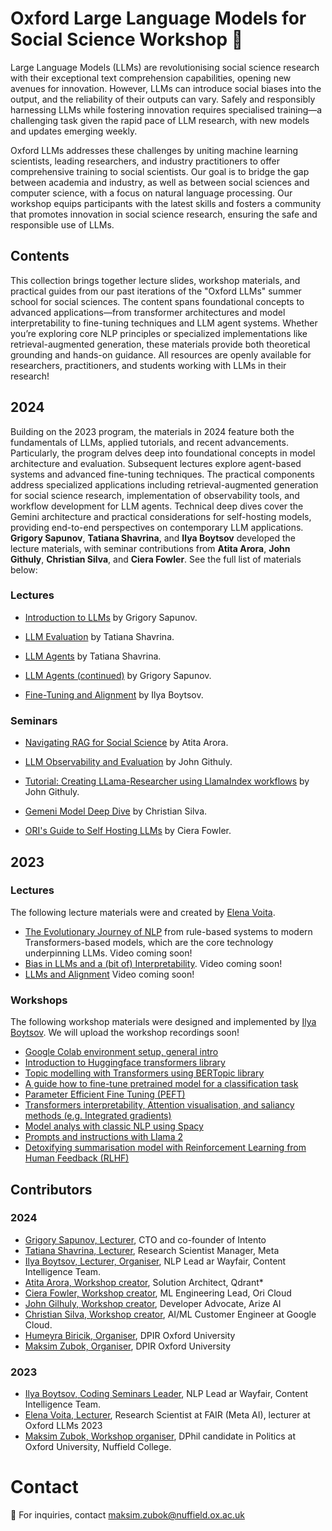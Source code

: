 # Oxford Large Language Models for Social Science Workshop 🚀

Large Language Models (LLMs) are revolutionising social science research with their exceptional text comprehension capabilities, opening new avenues for innovation. However, LLMs can introduce social biases into the output, and the reliability of their outputs can vary. Safely and responsibly harnessing LLMs while fostering innovation requires specialised training—a challenging task given the rapid pace of LLM research, with new models and updates emerging weekly.

Oxford LLMs addresses these challenges by uniting machine learning scientists, leading researchers, and industry practitioners to offer comprehensive training to social scientists. Our goal is to bridge the gap between academia and industry, as well as between social sciences and computer science, with a focus on natural language processing. Our workshop equips participants with the latest skills and fosters a community that promotes innovation in social science research, ensuring the safe and responsible use of LLMs.

## Contents 

This collection brings together lecture slides, workshop materials, and practical guides from our past iterations of the "Oxford LLMs" summer school for social sciences. The content spans foundational concepts to advanced applications—from transformer architectures and model interpretability to fine-tuning techniques and LLM agent systems. Whether you’re exploring core NLP principles or specialized implementations like retrieval-augmented generation, these materials provide both theoretical grounding and hands-on guidance. All resources are openly available for researchers, practitioners, and students working with LLMs in their research!

## 2024

Building on the 2023 program, the materials in 2024 feature both the fundamentals of LLMs, applied tutorials, and recent advancements. Particularly, the program delves deep into foundational concepts in model architecture and evaluation. Subsequent lectures explore agent-based systems and advanced fine-tuning techniques. The practical components address specialized applications including retrieval-augmented generation for social science research, implementation of observability tools, and workflow development for LLM agents. Technical deep dives cover the Gemini architecture and practical considerations for self-hosting models, providing end-to-end perspectives on contemporary LLM applications. **Grigory Sapunov**, **Tatiana Shavrina**, and **Ilya Boytsov** developed the lecture materials, with seminar contributions from **Atita Arora**, **John Githuly**, **Christian Silva**, and **Ciera Fowler**. See the full list of materials below:

### Lectures

- [Introduction to LLMs](https://docs.google.com/presentation/d/1avuQJE-Gf8t0an-sinXqkvKjzv1u4rLpO94ONOE_Vx4/edit#slide=id.p) by Grigory Sapunov.

- [LLM Evaluation](https://docs.google.com/presentation/d/1n_wwOPwbK9FPkVMKGA9Vneya4Jaf4lh13D9YO9byves/edit#slide=id.g303d6023e88_1_58) by Tatiana Shavrina.

- [LLM Agents](https://docs.google.com/presentation/d/10-6Erne_Fo62y2i4OOEaNkGTrcEEIk9sOObuSJlhR80/edit#slide=id.g303d938f784_1_58) by Tatiana Shavrina.

- [LLM Agents (continued)](https://docs.google.com/presentation/d/1Zlt3ARDbGBhVvmPaz7omaj6MlXIlIOFs7wm6P8GGrpc/edit#slide=id.p) by Grigory Sapunov.

- [Fine-Tuning and Alignment](https://docs.google.com/presentation/d/1-Kf059z24W65GgPNbjw6vOvABFOdxFf4BD_Hsenc-U8/edit) by Ilya Boytsov.


### Seminars

- [Navigating RAG for Social Science](https://docs.google.com/presentation/d/1ngAVq0Ks3_rgDw5Qnif_A483G6M6RoL2shVklabrYDI/edit#slide=id.g1ff45be8172_1_0) by Atita Arora.

- [LLM Observability and Evaluation](https://docs.google.com/presentation/d/1wCGSwBqo4iNx_MQXwQLHRyVW__t8UlMU9K6HPLmq4hM/edit#slide=id.g2f39ad35ae4_0_641) by John Githuly.

- [Tutorial: Creating LLama-Researcher using LlamaIndex workflows](https://github.com/Jgilhuly/Llama-Researcher) by John Githuly.

- [Gemeni Model Deep Dive](https://docs.google.com/presentation/d/1-_vJmcpJjDAY5zh60DR834yUwYyR-XlSZ5amC0sLfZg/edit?usp=sharing) by Christian Silva.

- [ORI's Guide to Self Hosting LLMs](/assets/presentations/oxford_llm_lecture_fowler.pdf) by Ciera Fowler.


## 2023

###  Lectures

The following lecture materials were and created by [Elena Voita](https://lena-voita.github.io/).
- [The Evolutionary Journey of NLP](https://github.com/antndlcrx/oxford-llms-workshop/blob/main/materials/2023/lectures/day_1/The%20Evolutionary%20Journey%20in%20NLP.pdf) from rule-based systems to modern Transformers-based models, which are the core technology underpinning LLMs. Video coming soon! 
- [Bias in LLMs and a (bit of) Interpretability](https://github.com/antndlcrx/oxford-llms-workshop/blob/main/materials/2023/lectures/day_2/Bias%20in%20LLMs%20and%20interpretability.pdf). Video coming soon!
- [LLMs and Alignment](https://github.com/antndlcrx/oxford-llms-workshop/blob/main/materials/2023/lectures/day_3/Prompt%20engineering%2C%20RHLF%2C%20ChatGPT.pdf)
Video coming soon!

### Workshops
The following workshop materials were designed and implemented by [Ilya Boytsov](https://www.linkedin.com/in/ieboytsov/).
We will upload the workshop recordings soon!
- [Google Colab environment setup, general intro](https://github.com/antndlcrx/oxford-llms-workshop/blob/main/materials/seminars/2023/day_1/0_Env%20setup%20and%20intro.ipynb)
- [Introduction to Huggingface transformers library](https://github.com/antndlcrx/oxford-llms-workshop/blob/main/materials/seminars/2023/day_1/1_Intro%20to%20transformers.ipynb)
- [Topic modelling with Transformers using BERTopic library](https://github.com/antndlcrx/oxford-llms-workshop/blob/main/materials/2023/seminars/day_1/2_Topic%20modelling%20with%20transformers.ipynb)
- [A guide how to fine-tune pretrained model for a classification task](https://github.com/antndlcrx/oxford-llms-workshop/blob/main/materials/2023/seminars/day_1/3_Fine%20tune%20pretrained%20model.ipynb)
- [Parameter Efficient Fine Tuning (PEFT)](https://github.com/antndlcrx/oxford-llms-workshop/blob/main/materials/2023/seminars/day_2/4_Parameter%20efficient%20fine%20tuning.ipynb)
- [Transformers interpretability, Attention visualisation, and saliancy methods (e.g. Integrated gradients)](https://github.com/antndlcrx/oxford-llms-workshop/blob/main/materials/2023/seminars/day_2/5_Transformers%20interpretability.ipynb)
- [Model analys with classic NLP using Spacy](https://github.com/antndlcrx/oxford-llms-workshop/blob/main/materials/seminars/day_2/6_Sentiment%20analysis%20with%20classic%20NLP.ipynb)
- [Prompts and instructions with Llama 2](https://github.com/antndlcrx/oxford-llms-workshop/blob/main/materials/2023/seminars/day_3/7_Prompts%20and%20instructions%20with%20Llama%202.ipynb)
- [Detoxifying summarisation model with Reinforcement Learning from Human Feedback (RLHF)](https://github.com/antndlcrx/oxford-llms-workshop/blob/main/materials/2023/seminars/day_3/8_LLMs%20alignment%20with%20RLHF.ipynb)

## Contributors

### 2024

- [Grigory Sapunov, Lecturer](https://www.linkedin.com/in/grigorysapunov/), CTO and co-founder of Intento
- [Tatiana Shavrina, Lecturer](https://scholar.google.com/citations?user=sdmdZh8AAAAJ), Research Scientist Manager, Meta
- [Ilya Boytsov, Lecturer, Organiser](https://www.linkedin.com/in/ieboytsov/), NLP Lead ar Wayfair, Content Intelligence Team.
- [Atita Arora, Workshop creator](https://github.com/atarora), Solution Architect, Qdrant*
- [Ciera Fowler, Workshop creator](), ML Engineering Lead, Ori Cloud
- [John Gilhuly, Workshop creator](), Developer Advocate, Arize AI
- [Christian Silva, Workshop creator](), AI/ML Customer Engineer at Google Cloud.
- [Humeyra Biricik, Organiser](), DPIR Oxford University 
- [Maksim Zubok, Organiser](), DPIR Oxford University


### 2023

- [Ilya Boytsov, Coding Seminars Leader](https://www.linkedin.com/in/ieboytsov/), NLP Lead ar Wayfair, Content Intelligence Team.
- [Elena Voita, Lecturer](https://www.linkedin.com/in/elena-voita/), Research Scientist at FAIR (Meta AI), lecturer at Oxford LLMs 2023
- [Maksim Zubok, Workshop organiser](https://www.linkedin.com/in/maksim-zubok-160572232/), DPhil candidate in Politics at Oxford University, Nuffield College.



# Contact
📧 For inquiries, contact [maksim.zubok@nuffield.ox.ac.uk](mailto:maksim.zubok@nuffield.ox.ac.uk)
